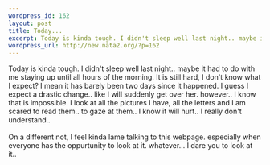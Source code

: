 ```yaml
--- 
wordpress_id: 162
layout: post
title: Today...
excerpt: Today is kinda tough. I didn't sleep well last night.. maybe it had to do with me staying up until all hours of the morning. It is still hard, I don't know what I expect? I mean it has barely been two days since it happened. I guess I expect a drastic change.. like I will suddenly get over her. however..  I know that is impossible. I look at all the pictures I have, all the letters and I am sca...
wordpress_url: http://new.nata2.org/?p=162
---
```

Today is kinda tough. I didn't sleep well last night.. maybe it had to do with me staying up until all hours of the morning. It is still hard, I don't know what I expect? I mean it has barely been two days since it happened. I guess I expect a drastic change.. like I will suddenly get over her. however..  I know that is impossible. I look at all the pictures I have, all the letters and I am scared to read them.. to gaze at them.. I know it will hurt.. I really don't understand..<br/><br/> On a different not, I feel kinda lame talking to this webpage. especially when everyone has the oppurtunity to look at it. whatever... I dare you to look at it..
